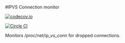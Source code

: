 #IPVS Connection monitor

[![codecov.io](http://codecov.io/github/mesosphere/ip_vs_conn/coverage.svg)](http://codecov.io/github/mesosphere/ip_vs_conn)

[![Circle CI](https://circleci.com/gh/mesosphere/ip_vs_conn.svg)](https://circleci.com/gh/mesosphere/ip_vs_conn.svg)

Monitors /proc/net/ip_vs_conn for dropped connections.

